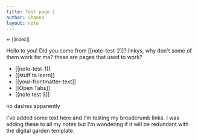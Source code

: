 ```yaml
---
title: Test page 1
author: Shanna
layout: note
---
```

<small>← [[index]]</small>

Hello to you! Did you come from [[note-test-2]]?
linkys, why don't some of them work for me? these are pages that used to work?
- [[note-test-1]]
- [[stuff ta learn]]
- [[your-frontmatter-text]]
- [[Open Tabs]]
- [[note test 3]]

no dashes apparently

I've added some text here and I'm testing my breadcrumb links. I was adding these to all my notes but I'm wondering if it will be redundant with the digital garden template. 